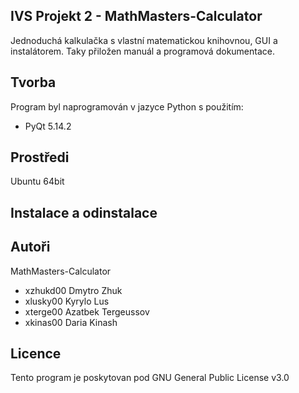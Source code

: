 IVS Projekt 2 - MathMasters-Calculator
---------

Jednoduchá kalkulačka s vlastní matematickou knihovnou, GUI a instalátorem. Taky přiložen manuál a programová dokumentace.


Tvorba
------
Program byl naprogramován v jazyce Python s použitím:
- PyQt 5.14.2


Prostředi
---------

Ubuntu 64bit

Instalace a odinstalace
-----------------------


Autoři
------

MathMasters-Calculator
- xzhukd00 Dmytro Zhuk 
- xlusky00 Kyrylo Lus 
- xterge00 Azatbek Tergeussov 
- xkinas00 Daria Kinash

Licence
-------

Tento program je poskytovan pod GNU General Public License v3.0
